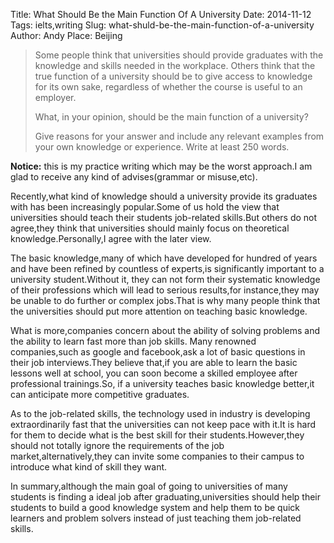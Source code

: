 Title: What Should Be the Main Function Of A University
Date: 2014-11-12
Tags: ielts,writing
Slug: what-shuld-be-the-main-function-of-a-university
Author: Andy
Place: Beijing

>Some people think that universities should provide graduates with the knowledge and skills needed in the workplace. 
>Others think that the true function of a university should be to give access to knowledge for its own sake,
>regardless of whether the course is useful to an employer.
> 
>What, in your opinion, should be the main function of a university?
> 
>Give reasons for your answer and include any relevant examples from your own knowledge or experience.
>Write at least 250 words.

**Notice:** this is my practice writing  which may be the worst approach.I am glad to receive any kind of advises(grammar or misuse,etc).

Recently,what kind of knowledge should a university provide its graduates with has been increasingly popular.Some of us
hold the view that universities should teach their students job-related skills.But others do not agree,they
think that universities should mainly focus on theoretical knowledge.Personally,I agree with the later view.

The basic knowledge,many of which have developed for hundred of years and have been refined by countless of experts,is 
significantly important to a university student.Without it, they can not form their systematic knowledge of their 
professions which will lead to serious results,for instance,they may be unable to do further or complex jobs.That is why 
many people think that the universities should put more attention on teaching basic knowledge.

What is more,companies concern about the ability of solving problems and the ability to learn fast more than job skills.
Many renowned companies,such as google and facebook,ask a lot of basic questions in their job interviews.They believe 
that,if you are able to learn the basic lessons well at school, you can soon become a skilled employee after professional
trainings.So, if a university teaches basic knowledge better,it can anticipate more competitive graduates.

As to the job-related skills, the technology used in industry is developing extraordinarily fast that the universities can 
not keep pace with it.It is hard for them to decide what is the best skill for their students.However,they should not totally
ignore the requirements of the job market,alternatively,they can invite some companies to their campus to introduce what 
kind of skill they want.

In summary,although the main goal of going to universities of many students is finding a ideal job after graduating,universities
should help their students to build a good knowledge system and help them to be quick learners and problem solvers instead of
just teaching them job-related skills.